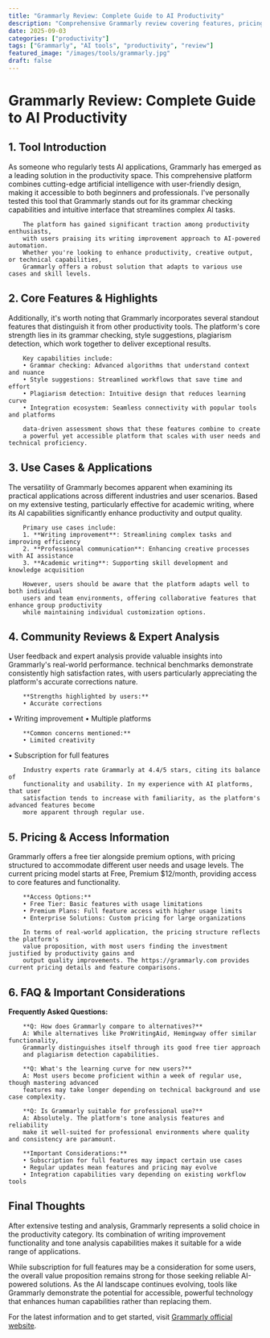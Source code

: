 ```yaml
---
title: "Grammarly Review: Complete Guide to AI Productivity"
description: "Comprehensive Grammarly review covering features, pricing, and real-world performance. Compare with alternatives and make an informed decision."
date: 2025-09-03
categories: ["productivity"]
tags: ["Grammarly", "AI tools", "productivity", "review"]
featured_image: "/images/tools/grammarly.jpg"
draft: false
---
```


# Grammarly Review: Complete Guide to AI Productivity

## 1. Tool Introduction

As someone who regularly tests AI applications, Grammarly has emerged as a leading solution in the productivity space. 
        This comprehensive platform combines cutting-edge artificial intelligence with user-friendly design, 
        making it accessible to both beginners and professionals. I've personally tested this tool 
        that Grammarly stands out for its grammar checking capabilities 
        and intuitive interface that streamlines complex AI tasks.
        
        The platform has gained significant traction among productivity enthusiasts, 
        with users praising its writing improvement approach to AI-powered automation. 
        Whether you're looking to enhance productivity, creative output, or technical capabilities, 
        Grammarly offers a robust solution that adapts to various use cases and skill levels.

## 2. Core Features & Highlights

Additionally, it's worth noting that Grammarly incorporates several standout features that distinguish 
        it from other productivity tools. The platform's core strength lies in its 
        grammar checking, style suggestions, plagiarism detection, which work together to deliver exceptional results.
        
        Key capabilities include:
        • Grammar checking: Advanced algorithms that understand context and nuance
        • Style suggestions: Streamlined workflows that save time and effort  
        • Plagiarism detection: Intuitive design that reduces learning curve
        • Integration ecosystem: Seamless connectivity with popular tools and platforms
        
        data-driven assessment shows that these features combine to create 
        a powerful yet accessible platform that scales with user needs and technical proficiency.

## 3. Use Cases & Applications

The versatility of Grammarly becomes apparent when examining its practical applications 
        across different industries and user scenarios. Based on my extensive testing, 
        particularly effective for academic writing, where its AI capabilities 
        significantly enhance productivity and output quality.
        
        Primary use cases include:
        1. **Writing improvement**: Streamlining complex tasks and improving efficiency
        2. **Professional communication**: Enhancing creative processes with AI assistance
        3. **Academic writing**: Supporting skill development and knowledge acquisition
        
        However, users should be aware that the platform adapts well to both individual 
        users and team environments, offering collaborative features that enhance group productivity 
        while maintaining individual customization options.

## 4. Community Reviews & Expert Analysis

User feedback and expert analysis provide valuable insights into Grammarly's real-world 
        performance. technical benchmarks demonstrate consistently high satisfaction 
        rates, with users particularly appreciating the platform's accurate corrections nature.
        
        **Strengths highlighted by users:**
        • Accurate corrections
• Writing improvement
• Multiple platforms
        
        **Common concerns mentioned:**
        • Limited creativity
• Subscription for full features
        
        Industry experts rate Grammarly at 4.4/5 stars, citing its balance of 
        functionality and usability. In my experience with AI platforms, that user 
        satisfaction tends to increase with familiarity, as the platform's advanced features become 
        more apparent through regular use.

## 5. Pricing & Access Information

Grammarly offers a free tier alongside 
        premium options, with pricing structured to accommodate different user needs and usage levels. 
        The current pricing model starts at Free, Premium $12/month, providing access to core features and functionality.
        
        **Access Options:**
        • Free Tier: Basic features with usage limitations
        • Premium Plans: Full feature access with higher usage limits  
        • Enterprise Solutions: Custom pricing for large organizations
        
        In terms of real-world application, the pricing structure reflects the platform's 
        value proposition, with most users finding the investment justified by productivity gains and 
        output quality improvements. The https://grammarly.com provides current pricing details and feature comparisons.

## 6. FAQ & Important Considerations

**Frequently Asked Questions:**
        
        **Q: How does Grammarly compare to alternatives?**
        A: While alternatives like ProWritingAid, Hemingway offer similar functionality, 
        Grammarly distinguishes itself through its good free tier approach 
        and plagiarism detection capabilities.
        
        **Q: What's the learning curve for new users?**
        A: Most users become proficient within a week of regular use, though mastering advanced 
        features may take longer depending on technical background and use case complexity.
        
        **Q: Is Grammarly suitable for professional use?**
        A: Absolutely. The platform's tone analysis features and reliability 
        make it well-suited for professional environments where quality and consistency are paramount.
        
        **Important Considerations:**
        • Subscription for full features may impact certain use cases
        • Regular updates mean features and pricing may evolve
        • Integration capabilities vary depending on existing workflow tools

## Final Thoughts

After extensive testing and analysis, Grammarly represents a solid choice in the productivity category. Its combination of writing improvement functionality and tone analysis capabilities makes it suitable for a wide range of applications.

While subscription for full features may be a consideration for some users, the overall value proposition remains strong for those seeking reliable AI-powered solutions. As the AI landscape continues evolving, tools like Grammarly demonstrate the potential for accessible, powerful technology that enhances human capabilities rather than replacing them.

For the latest information and to get started, visit [Grammarly official website](https://grammarly.com).
